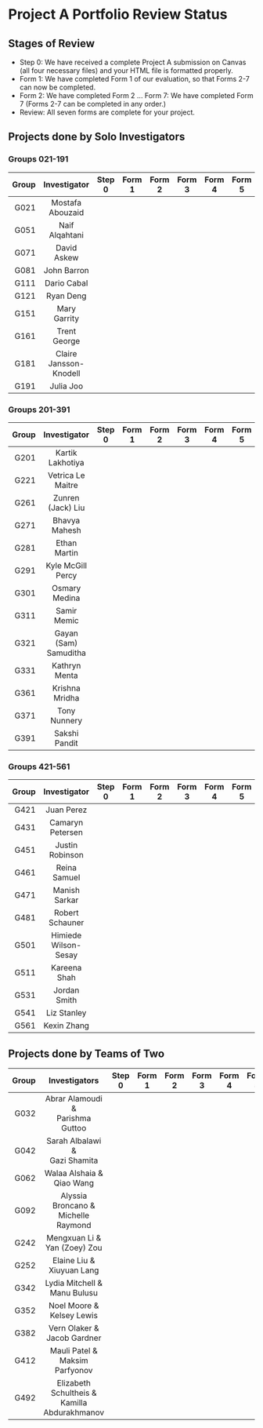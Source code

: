 # Project A Portfolio Review Status

## Stages of Review

- Step 0: We have received a complete Project A submission on Canvas (all four necessary files) and your HTML file is formatted properly.
- Form 1: We have completed Form 1 of our evaluation, so that Forms 2-7 can now be completed.
- Form 2: We have completed Form 2 ... Form 7: We have completed Form 7 (Forms 2-7 can be completed in any order.)
- Review: All seven forms are complete for your project.

## Projects done by Solo Investigators

### Groups 021-191

Group | Investigator | Step 0 | Form 1 | Form 2 | Form 3 | Form 4 | Form 5 | Form 6 | Form 7 | Review |
-----: | :-------------------------: | :-----: | :-----: | :-----: | :-----: | :-----: | :-----: | :-----: | :-----: | :-----: |
G021 | Mostafa Abouzaid | 
G051 | Naif Alqahtani | 
G071 | David Askew | 
G081 | John Barron | 
G111 | Dario Cabal |  
G121 | Ryan Deng | 
G151 | Mary Garrity | 
G161 | Trent George | 
G181 | Claire Jansson-Knodell | 
G191 | Julia Joo | 

### Groups 201-391

Group | Investigator | Step 0 | Form 1 | Form 2 | Form 3 | Form 4 | Form 5 | Form 6 | Form 7 | Review |
-----: | :-------------------------: | :-----: | :-----: | :-----: | :-----: | :-----: | :-----: | :-----: | :-----: | :-----: |
G201 | Kartik Lakhotiya | 
G221 | Vetrica Le Maitre | 
G261 | Zunren (Jack) Liu | 
G271 | Bhavya Mahesh | 
G281 | Ethan Martin | 
G291 | Kyle McGill Percy | 
G301 | Osmary Medina | 
G311 | Samir Memic | 
G321 | Gayan (Sam) Samuditha | 
G331 | Kathryn Menta | 
G361 | Krishna Mridha | 
G371 | Tony Nunnery | 
G391 | Sakshi Pandit | 

### Groups 421-561

Group | Investigator | Step 0 | Form 1 | Form 2 | Form 3 | Form 4 | Form 5 | Form 6 | Form 7 | Review |
-----: | :-------------------------: | :-----: | :-----: | :-----: | :-----: | :-----: | :-----: | :-----: | :-----: | :-----: |
G421 | Juan Perez | 
G431 | Camaryn Petersen | 
G451 | Justin Robinson | 
G461 | Reina Samuel | 
G471 | Manish Sarkar | 
G481 | Robert Schauner | 
G501 | Himiede Wilson-Sesay | 
G511 | Kareena Shah | 
G531 | Jordan Smith | 
G541 | Liz Stanley | 
G561 | Kexin Zhang | 

## Projects done by Teams of Two

Group | Investigators | Step 0 | Form 1 | Form 2 | Form 3 | Form 4 | Form 5 | Form 6 | Form 7 | Review |
-----: | :-------------------------------------:  | :-----: | :-----: | :-----: | :-----: | :-----: | :-----: | :-----: | :-----: | :-----: |
G032 | Abrar Alamoudi & <br /> Parishma Guttoo 
G042 | Sarah Albalawi & <br /> Gazi Shamita 
G062 | Walaa Alshaia & <br /> Qiao Wang  
G092 | Alyssia Broncano & <br /> Michelle Raymond
G242 | Mengxuan Li & <br /> Yan (Zoey) Zou 
G252 | Elaine Liu & <br /> Xiuyuan Lang
G342 | Lydia Mitchell & <br /> Manu Bulusu
G352 | Noel Moore & <br /> Kelsey Lewis
G382 | Vern Olaker & <br /> Jacob Gardner
G412 | Mauli Patel & <br /> Maksim Parfyonov
G492 | Elizabeth Schultheis & <br /> Kamilla Abdurakhmanov
